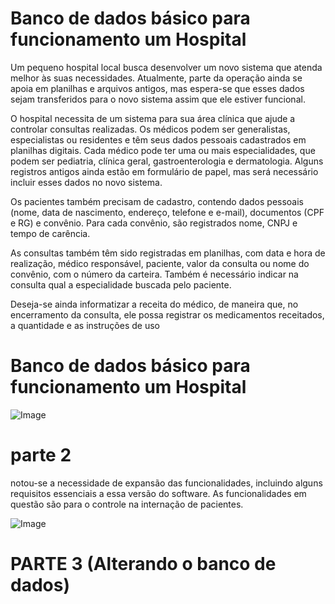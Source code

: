 # Banco de dados básico para funcionamento um Hospital

Um pequeno hospital local busca desenvolver um novo sistema que atenda melhor às suas necessidades. Atualmente, parte da operação ainda se apoia em planilhas e arquivos antigos, mas espera-se que esses dados sejam transferidos para o novo sistema assim que ele estiver funcional.

O hospital necessita de um sistema para sua área clínica que ajude a controlar consultas realizadas. Os médicos podem ser generalistas, especialistas ou residentes e têm seus dados pessoais cadastrados em planilhas digitais. Cada médico pode ter uma ou mais especialidades, que podem ser pediatria, clínica geral, gastroenterologia e dermatologia. Alguns registros antigos ainda estão em formulário de papel, mas será necessário incluir esses dados no novo sistema.

Os pacientes também precisam de cadastro, contendo dados pessoais (nome, data de nascimento, endereço, telefone e e-mail), documentos (CPF e RG) e convênio. Para cada convênio, são registrados nome, CNPJ e tempo de carência.

As consultas também têm sido registradas em planilhas, com data e hora de realização, médico responsável, paciente, valor da consulta ou nome do convênio, com o número da carteira. Também é necessário indicar na consulta qual a especialidade buscada pelo paciente.

Deseja-se ainda informatizar a receita do médico, de maneira que, no encerramento da consulta, ele possa registrar os medicamentos receitados, a quantidade e as instruções de uso

# Banco de dados básico para funcionamento um Hospital

![Image](https://github.com/user-attachments/assets/545cfa92-8eb5-4658-b91e-486a10e83d49)



# parte 2 
notou-se a necessidade de expansão das funcionalidades, incluindo alguns requisitos essenciais a essa versão do software.
As funcionalidades em questão são para o controle na internação de pacientes.

![Image](https://github.com/user-attachments/assets/391dcd5c-bd96-4773-b9f7-231068730dc5)


# PARTE 3  (Alterando o banco de dados)